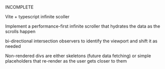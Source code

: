INCOMPLETE

Vite + typescript infinite scoller

Implement a performance-first infinite scroller that hydrates the data as the scrolls happen

bi-directional intersection observers to identify the viewport and shift it as needed

Non-rendered divs are either skeletons (future data fetching) or simple placeholders that re-render as the user gets closer to them
